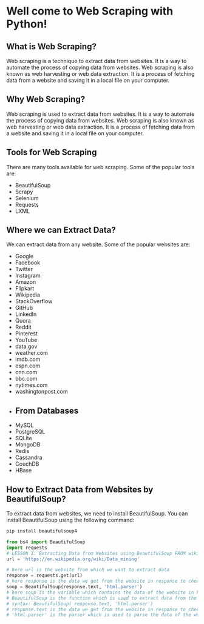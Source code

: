 # Well come to Web Scraping with Python!
## What is Web Scraping?
Web scraping is a technique to extract data from websites. It is a way to automate the process of copying data from websites. Web scraping is also known as web harvesting or web data extraction. It
is a process of fetching data from a website and saving it in a local file on your computer. 

## Why Web Scraping?
Web scraping is used to extract data from websites. It
is a way to automate the process of copying data from websites. Web scraping is also known as web harvesting or web data extraction. It
is a process of fetching data from a website and saving it in a local file on your computer.

## Tools for Web Scraping
There are many tools available for web scraping. Some of the popular tools are:
- BeautifulSoup
- Scrapy
- Selenium
- Requests
- LXML

## Where we can Extract Data?
We can extract data from any website. Some of the popular websites are:
- Google
- Facebook
- Twitter
- Instagram
- Amazon
- Flipkart
- Wikipedia
- StackOverflow
- GitHub
- LinkedIn
- Quora
- Reddit
- Pinterest
- YouTube
- data.gov
- weather.com
- imdb.com
- espn.com
- cnn.com
- bbc.com
- nytimes.com
- washingtonpost.com
- ## From Databases
- MySQL
- PostgreSQL
- SQLite
- MongoDB
- Redis
- Cassandra
- CouchDB
- HBase

## How to Extract Data from Websites by BeautifulSoup?
To extract data from websites, we need to install BeautifulSoup. You can install BeautifulSoup using the following command:
```bash
pip install beautifulsoup4
```
```python
from bs4 import BeautifulSoup
import requests
# LESSON 1: Extracting Data from Websites using BeautifulSoup FROM wikipedia about Data  Mining
url = 'https://en.wikipedia.org/wiki/Data_mining'

# here url is the website from which we want to extract data
response = requests.get(url)
# here response is the data we get from the website in response to checking the request is valid or not
soup = BeautifulSoup(response.text, 'html.parser')
# here soup is the variable which contains the data of the website in html format
# BeautifulSoup is the function which is used to extract data from the website
# syntax: BeautifulSoup( response.text, 'html.parser')
# response.text is the data we get from the website in response to checking the request is valid or not
# 'html.parser' is the parser which is used to parse the data of the website like html, xml, etc.

